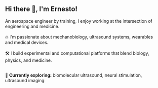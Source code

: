 <h2 align="left">Hi there 👋, I'm Ernesto!</h2>

<p align="left">
  An aerospace engineer by training, I enjoy working at the intersection of engineering and medicine. <br/><br/>
  🔥 I'm passionate about mechanobiology, ultrasound systems, wearables and medical devices.<br/><br/>
  <!--🤩 I am fascinated by how mechanical energy can <b>precisely</b> interact with cells & modulate neural activity. <br/> -->
  🛠️ I build experimental and computational platforms that blend biology, physics, and medicine.<br/><br/>

  🧠 <strong>Currently exploring:</strong> biomolecular ultrasound, neural stimulation, ultrasound imaging<br/>
 <!-- 🔬 <strong>Interests:</strong> mechanobiology, medical devices, wearables, brain-computer interfaces<br/> -->
 <!-- 🚀 <strong>Dreams:</strong> neuroscience, signal processing, open-source hardware -->
</p>

<br/>

<!--

<p align="left">
  <a href="mailto:ernestocriado@gmail.com">
    <img src="https://img.shields.io/badge/-Gmail-D14836?style=flat-square&logo=gmail&logoColor=white" alt="Email" />
  </a>
  &nbsp;
  <a href="https://www.linkedin.com/in/ernesto-criado-hidalgo/">
    <img src="https://img.shields.io/badge/-LinkedIn-0A66C2?style=flat-square&logo=linkedin&logoColor=white" alt="LinkedIn" />
  </a>
  &nbsp;
  <a href="https://x.com/ECriadoHidalgo">
    <img src="https://img.shields.io/badge/-X-000000?style=flat-square&logo=x&logoColor=white" alt="X" />
  </a>
  &nbsp;
  <a href="https://orcid.org/0000-0001-9086-9129">
    <img src="https://img.shields.io/badge/-ORCID-A6CE39?style=flat-square&logo=orcid&logoColor=white" alt="ORCID" />
  </a>
  &nbsp;
  <a href="https://www.researchgate.net/profile/Ernesto-Criado">
    <img src="https://img.shields.io/badge/-ResearchGate-00CCBB?style=flat-square&logo=researchgate&logoColor=white" alt="ResearchGate" />
  </a>
  &nbsp;
  <a href="https://scholar.google.com/citations?hl=en&user=8Qtoph8AAAAJ&view_op=list_works&sortby=pubdate">
    <img src="https://img.shields.io/badge/-Google%20Scholar-4285F4?style=flat-square&logo=googlescholar&logoColor=white" alt="Google Scholar" />
  </a>
</p>

-->


<!-- This is a comment and won't show up in the rendered README -->

